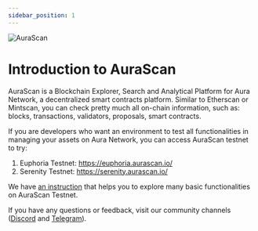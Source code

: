 ```yaml
---
sidebar_position: 1
---
```


![AuraScan](/img/aurascan/logo.png)

# Introduction to AuraScan

AuraScan is a Blockchain Explorer, Search and Analytical Platform for Aura Network, a decentralized smart contracts platform.
Similar to Etherscan or Mintscan, you can check pretty much all on-chain information, such as: blocks, transactions, validators, proposals, smart contracts.

If you are developers who want an environment to test all functionalities in managing your assets on Aura Network, you can access AuraScan testnet to try:
1. Euphoria Testnet: https://euphoria.aurascan.io/
2. Serenity Testnet: https://serenity.aurascan.io/

We have [an instruction](https://docs.aura.network/overview/start/aurascan) that helps you to explore many basic functionalities on AuraScan Testnet.

If you have any questions or feedback, visit our community channels ([Discord](https://discord.com/invite/sKsvpQTAzP) and [Telegram](https://t.me/+zjYMBoLBslkwZjU1)). 
